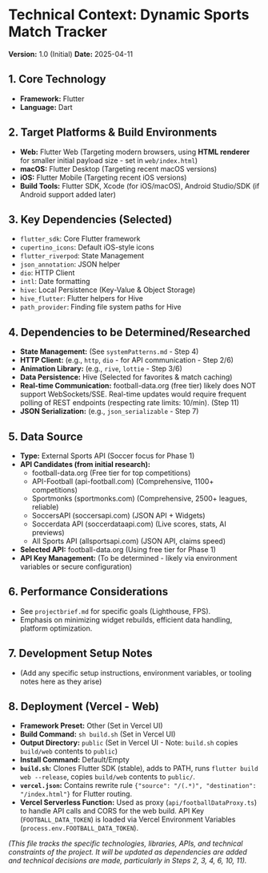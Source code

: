 # Technical Context: Dynamic Sports Match Tracker

**Version:** 1.0 (Initial)
**Date:** 2025-04-11

## 1. Core Technology
*   **Framework:** Flutter
*   **Language:** Dart

## 2. Target Platforms & Build Environments
*   **Web:** Flutter Web (Targeting modern browsers, using **HTML renderer** for smaller initial payload size - set in `web/index.html`)
*   **macOS:** Flutter Desktop (Targeting recent macOS versions)
*   **iOS:** Flutter Mobile (Targeting recent iOS versions)
*   **Build Tools:** Flutter SDK, Xcode (for iOS/macOS), Android Studio/SDK (if Android support added later)

## 3. Key Dependencies (Selected)
*   `flutter_sdk`: Core Flutter framework
*   `cupertino_icons`: Default iOS-style icons
*   `flutter_riverpod`: State Management
*   `json_annotation`: JSON helper
*   `dio`: HTTP Client
*   `intl`: Date formatting
*   `hive`: Local Persistence (Key-Value & Object Storage)
*   `hive_flutter`: Flutter helpers for Hive
*   `path_provider`: Finding file system paths for Hive

## 4. Dependencies to be Determined/Researched
*   **State Management:** (See `systemPatterns.md` - Step 4)
*   **HTTP Client:** (e.g., `http`, `dio` - for API communication - Step 2/6)
*   **Animation Library:** (e.g., `rive`, `lottie` - Step 3/6)
*   **Data Persistence:** Hive (Selected for favorites & match caching)
*   **Real-time Communication:** football-data.org (free tier) likely does NOT support WebSockets/SSE. Real-time updates would require frequent polling of REST endpoints (respecting rate limits: 10/min). (Step 11)
*   **JSON Serialization:** (e.g., `json_serializable` - Step 7)

## 5. Data Source
*   **Type:** External Sports API (Soccer focus for Phase 1)
*   **API Candidates (from initial research):**
    *   football-data.org (Free tier for top competitions)
    *   API-Football (api-football.com) (Comprehensive, 1100+ competitions)
    *   Sportmonks (sportmonks.com) (Comprehensive, 2500+ leagues, reliable)
    *   SoccersAPI (soccersapi.com) (JSON API + Widgets)
    *   Soccerdata API (soccerdataapi.com) (Live scores, stats, AI previews)
    *   All Sports API (allsportsapi.com) (JSON API, claims speed)
*   **Selected API:** football-data.org (Using free tier for Phase 1)
*   **API Key Management:** (To be determined - likely via environment variables or secure configuration)

## 6. Performance Considerations
*   See `projectbrief.md` for specific goals (Lighthouse, FPS).
*   Emphasis on minimizing widget rebuilds, efficient data handling, platform optimization.

## 7. Development Setup Notes
*   (Add any specific setup instructions, environment variables, or tooling notes here as they arise)


## 8. Deployment (Vercel - Web)
*   **Framework Preset:** Other (Set in Vercel UI)
*   **Build Command:** `sh build.sh` (Set in Vercel UI)
*   **Output Directory:** `public` (Set in Vercel UI - Note: `build.sh` copies `build/web` contents to `public`)
*   **Install Command:** Default/Empty
*   **`build.sh`:** Clones Flutter SDK (stable), adds to PATH, runs `flutter build web --release`, copies `build/web` contents to `public/`.
*   **`vercel.json`:** Contains rewrite rule `{"source": "/(.*)", "destination": "/index.html"}` for Flutter routing.
*   **Vercel Serverless Function:** Used as proxy (`api/footballDataProxy.ts`) to handle API calls and CORS for the web build. API Key (`FOOTBALL_DATA_TOKEN`) is loaded via Vercel Environment Variables (`process.env.FOOTBALL_DATA_TOKEN`).

*(This file tracks the specific technologies, libraries, APIs, and technical constraints of the project. It will be updated as dependencies are added and technical decisions are made, particularly in Steps 2, 3, 4, 6, 10, 11).*